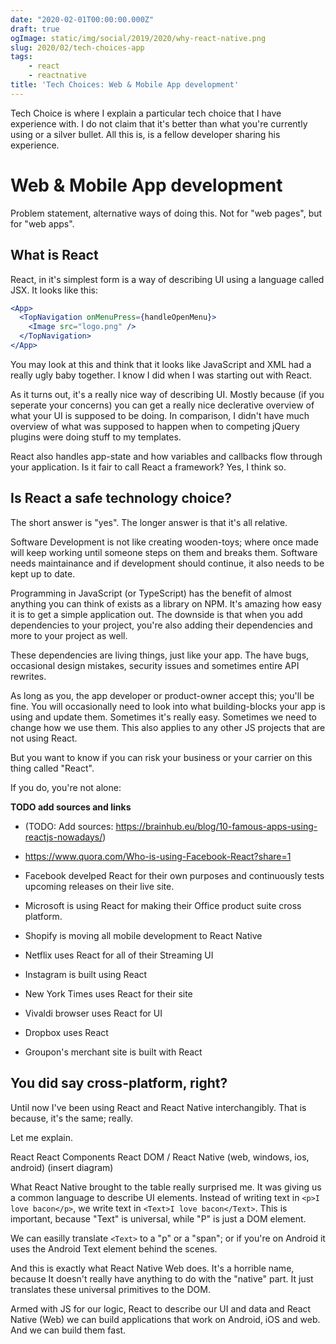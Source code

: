 ```yaml
---
date: "2020-02-01T00:00:00.000Z"
draft: true
ogImage: static/img/social/2019/2020/why-react-native.png
slug: 2020/02/tech-choices-app
tags:
    - react
    - reactnative
title: 'Tech Choices: Web & Mobile App development'
---
```

Tech Choice is where I explain a particular tech choice that I have experience with. I do not claim that it's better than what you're currently using or a silver bullet. All this is, is a fellow developer sharing his experience.

# Web & Mobile App development

Problem statement, alternative ways of doing this. Not for "web pages", but for "web apps".

## What is React

React, in it's simplest form is a way of describing UI using a language called JSX. It looks like this:

```jsx
<App>
  <TopNavigation onMenuPress={handleOpenMenu}>
    <Image src="logo.png" />
  </TopNavigation>
</App>
```

You may look at this and think that it looks like JavaScript and XML had a really ugly baby together. I know I did when I was starting out with React.

As it turns out, it's a really nice way of describing UI. Mostly because (if you seperate your concerns) you can get a really nice declerative overview of what your UI is supposed to be doing. In comparison, I didn't have much overview of what was supposed to happen when to competing jQuery plugins were doing stuff to my templates.

React also handles app-state and how variables and callbacks flow through your application. Is it fair to call React a framework? Yes, I think so.

## Is React a safe technology choice?

The short answer is "yes". The longer answer is that it's all relative.

Software Development is not like creating wooden-toys; where once made will keep working until someone steps on them and breaks them. Software needs maintainance and if development should continue, it also needs to be kept up to date.

Programming in JavaScript (or TypeScript) has the benefit of almost anything you can think of exists as a library on NPM. It's amazing how easy it is to get a simple application out. The downside is that when you add dependencies to your project, you're also adding their dependencies and more to your project as well.

These dependencies are living things, just like your app. The have bugs, occasional design mistakes, security issues and sometimes entire API rewrites.

As long as you, the app developer or product-owner accept this; you'll be fine. You will occasionally need to look into what building-blocks your app is using and update them. Sometimes it's really easy. Sometimes we need to change how we use them. This also applies to any other JS projects that are not using React.

But you want to know if you can risk your business or your carrier on this thing called "React".

If you do, you're not alone:

**TODO add sources and links**

- (TODO: Add sources: https://brainhub.eu/blog/10-famous-apps-using-reactjs-nowadays/)
- https://www.quora.com/Who-is-using-Facebook-React?share=1

- Facebook develped React for their own purposes and continuously tests upcoming releases on their live site.
- Microsoft is using React for making their Office product suite cross platform.
- Shopify is moving all mobile development to React Native
- Netflix uses React for all of their Streaming UI
- Instagram is built using React
- New York Times uses React for their site
- Vivaldi browser uses React for UI
- Dropbox uses React
- Groupon's merchant site is built with React

## You did say cross-platform, right?

Until now I've been using React and React Native interchangibly. That is because, it's the same; really.

Let me explain.

React
React Components
React DOM / React Native (web, windows, ios, android) (insert diagram)

What React Native brought to the table really surprised me. It was giving us a common language to describe UI elements. Instead of writing text in `<p>I love bacon</p>`, we write text in `<Text>I love bacon</Text>`. This is important, because "Text" is universal, while "P" is just a DOM element.

We can easilly translate `<Text>` to a "p" or a "span"; or if you're on Android it uses the Android Text element behind the scenes.

And this is exactly what React Native Web does. It's a horrible name, because It doesn't really have anything to do with the "native" part. It just translates these universal primitives to the DOM.

Armed with JS for our logic, React to describe our UI and data and React Native (Web) we can build applications that work on Android, iOS and web. And we can build them fast.

